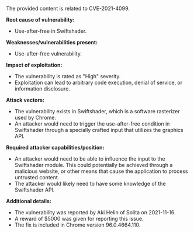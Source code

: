 The provided content is related to CVE-2021-4099.

**Root cause of vulnerability:**
- Use-after-free in Swiftshader.

**Weaknesses/vulnerabilities present:**
- Use-after-free vulnerability.

**Impact of exploitation:**
- The vulnerability is rated as "High" severity.
- Exploitation can lead to arbitrary code execution, denial of service, or information disclosure.

**Attack vectors:**
- The vulnerability exists in Swiftshader, which is a software rasterizer used by Chrome.
- An attacker would need to trigger the use-after-free condition in Swiftshader through a specially crafted input that utilizes the graphics API.

**Required attacker capabilities/position:**
- An attacker would need to be able to influence the input to the Swiftshader module. This could potentially be achieved through a malicious website, or other means that cause the application to process untrusted content.
- The attacker would likely need to have some knowledge of the Swiftshader API.

**Additional details:**
- The vulnerability was reported by Aki Helin of Solita on 2021-11-16.
- A reward of $5000 was given for reporting this issue.
- The fix is included in Chrome version 96.0.4664.110.